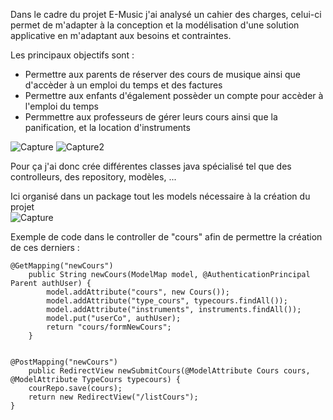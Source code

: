 Dans le cadre du projet E-Music j'ai analysé un cahier des charges, celui-ci permet de m'adapter à la conception et la modélisation d'une solution applicative en m'adaptant aux besoins et contraintes.

Les principaux objectifs sont :

- Permettre aux parents de réserver des cours de musique ainsi que d'accèder à un emploi du temps et des factures
- Permettre aux enfants d'également possèder un compte pour accèder à l'emploi du temps
- Permmettre aux professeurs de gérer leurs cours ainsi que la panification, et la location d'instruments

![Capture](https://user-images.githubusercontent.com/96297088/204215373-655f8153-63ca-42e1-8aed-d20d5603c03a.PNG)
![Capture2](https://user-images.githubusercontent.com/96297088/204215511-599bcd2a-2831-4cc8-ba70-dc574565d6a0.PNG)


Pour ça j'ai donc crée différentes classes java spécialisé tel que des controlleurs, des repository, modèles, ...


Ici organisé dans un package tout les models nécessaire à la création du projet
<br>
![Capture](https://user-images.githubusercontent.com/96297088/204144765-1f6d036d-4eb0-410c-92bb-6a6732846411.JPG)


Exemple de code dans le controller de "cours" afin de permettre la création de ces derniers :

```
@GetMapping("newCours")
	public String newCours(ModelMap model, @AuthenticationPrincipal Parent authUser) {
		model.addAttribute("cours", new Cours());
		model.addAttribute("type_cours", typecours.findAll());
		model.addAttribute("instruments", instruments.findAll());
		model.put("userCo", authUser);
		return "cours/formNewCours";
	}
	
	
@PostMapping("newCours")
	public RedirectView newSubmitCours(@ModelAttribute Cours cours, @ModelAttribute TypeCours typecours) {
	courRepo.save(cours);
	return new RedirectView("/listCours");
}

```

